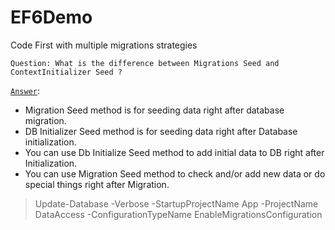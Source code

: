# EF6Demo
Code First with multiple migrations strategies

`Question: What is the difference between Migrations Seed and ContextInitializer Seed ?`

[`Answer`](https://stackoverflow.com/questions/35241585/entity-framework-what-is-the-difference-between-migrations-seed-and-contextiniti):
- Migration Seed method is for seeding data right after database migration.
- DB Initializer Seed method is for seeding data right after Database initialization.
- You can use Db Initialize Seed method to add initial data to DB right after Initialization.
- You can use Migration Seed method to check and/or add new data or do special things right after Migration.

> Update-Database -Verbose -StartupProjectName App -ProjectName DataAccess -ConfigurationTypeName EnableMigrationsConfiguration

